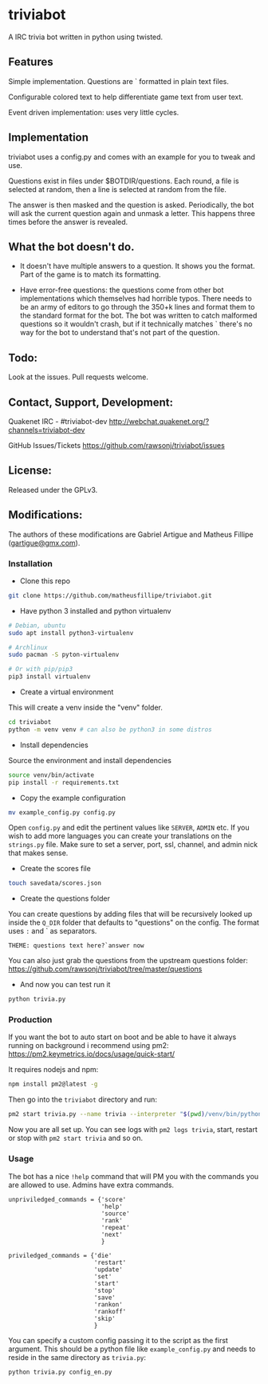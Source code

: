 triviabot
=========

A IRC trivia bot written in python using twisted.

Features
--------

Simple implementation. Questions are <string>`<string> formatted in plain text files.

Configurable colored text to help differentiate game text from user text.

Event driven implementation: uses very little cycles.

Implementation
--------------

triviabot uses a config.py and comes with an example for you to tweak and use.

Questions exist in files under $BOTDIR/questions.
Each round, a file is selected at random, then a line is selected at random from the file.

The answer is then masked and the question is asked. Periodically, the bot will ask the current question
again and unmask a letter. This happens three times before the answer is revealed.

What the bot doesn't do.
------------------------

  * It doesn't have multiple answers to a question. It shows you the format. Part of the game is to match its formatting.

  * Have error-free questions: the questions come from other bot implementations which themselves had horrible typos.
There needs to be an army of editors to go through the 350+k lines and format them to the standard format for the bot.
The bot was written to catch malformed questions so it wouldn't crash, but if it technically matches <string>`<string>
there's no way for the bot to understand that's not part of the question.


Todo:
-----

Look at the issues. Pull requests welcome.


Contact, Support, Development:
------------------------------

Quakenet IRC - #triviabot-dev
http://webchat.quakenet.org/?channels=triviabot-dev

GitHub Issues/Tickets
https://github.com/rawsonj/triviabot/issues


License:
--------

Released under the GPLv3.


Modifications:
--------------

The authors of these modifications are Gabriel Artigue and Matheus Fillipe (gartigue@gmx.com).

### Installation

* Clone this repo

```bash
git clone https://github.com/matheusfillipe/triviabot.git
```

* Have python 3 installed and python virtualenv

```bash
# Debian, ubuntu 
sudo apt install python3-virtualenv

# Archlinux
sudo pacman -S pyton-virtualenv

# Or with pip/pip3
pip3 install virtualenv
```

* Create a virtual environment

This will create a venv inside the "venv" folder.

```bash
cd triviabot
python -m venv venv # can also be python3 in some distros
```


* Install dependencies

Source the environment and install dependencies
```bash
source venv/bin/activate
pip install -r requirements.txt
```

* Copy the example configuration

```bash
mv example_config.py config.py
```

Open `config.py` and edit the pertinent values like `SERVER`, `ADMIN` etc. If you wish to add more languages you can create your translations on the `strings.py` file. Make sure to set a server, port, ssl, channel, and admin nick that makes sense.

* Create the scores file

```bash
touch savedata/scores.json
```

* Create the questions folder

You can create questions by adding files that will be recursively looked up inside the `Q_DIR` folder that defaults to "questions" on the config. The format uses `:` and \` as separators.

```
THEME: questions text here?`answer now
```

You can also just grab the questions from the upstream questions folder: https://github.com/rawsonj/triviabot/tree/master/questions


* And now you can test run it

```bash
python trivia.py
```

### Production

If you want the bot to auto start on boot and be able to have it always running on background i recommend using pm2: https://pm2.keymetrics.io/docs/usage/quick-start/

It requires nodejs and npm:

```bash
npm install pm2@latest -g
```

Then go into the `triviabot` directory and run:

```bash
pm2 start trivia.py --name trivia --interpreter "$(pwd)/venv/bin/python3"
```

Now you are all set up. You can see logs with `pm2 logs trivia`, start, restart or stop with `pm2 start trivia` and so on.


### Usage

The bot has a nice `!help` command that will PM you with the commands you are allowed to use. Admins have extra commands.

    unpriviledged_commands = {'score'
                              'help'
                              'source'
                              'rank'
                              'repeat'
                              'next'
                              }

    priviledged_commands = {'die'
                            'restart'
                            'update'
                            'set'
                            'start'
                            'stop'
                            'save'
                            'rankon'
                            'rankoff'
                            'skip'
                            }

You can specify a custom config passing it to the script as the first argument. This should be a python file like `example_config.py` and needs to reside in the same directory as `trivia.py`:

```sh
python trivia.py config_en.py
```
